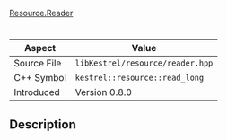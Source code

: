 [Resource.Reader](index.md)
# 
| Aspect | Value |
| --- | --- |
| Source File | `libKestrel/resource/reader.hpp` |
| C++ Symbol | `kestrel::resource::read_long` |
| Introduced | Version 0.8.0 |
## Description
